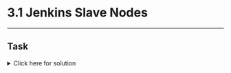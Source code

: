 # 3.1 Jenkins Slave Nodes
---
## Task

<details>
  <summary>Click here for solution</summary>

  ## Solution
  
</details>
